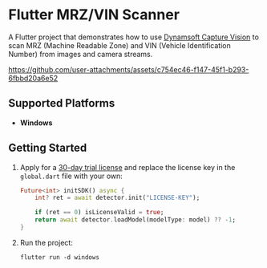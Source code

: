 # Flutter MRZ/VIN Scanner

A Flutter project that demonstrates how to use [Dynamsoft Capture Vision](https://www.dynamsoft.com/capture-vision/docs/core/introduction/index.html?lang=cplusplus) to scan MRZ (Machine Readable Zone) and VIN (Vehicle Identification Number) from images and camera streams.

https://github.com/user-attachments/assets/c754ec46-f147-45f1-b293-6fbbd20a6e52

## Supported Platforms
- **Windows**

## Getting Started
1. Apply for a [30-day trial license](https://www.dynamsoft.com/customer/license/trialLicense/?product=dcv&package=cross-platform) and replace the license key in the `global.dart` file with your own:

    ```dart
    Future<int> initSDK() async {
        int? ret = await detector.init("LICENSE-KEY");

        if (ret == 0) isLicenseValid = true;
        return await detector.loadModel(modelType: model) ?? -1;
    }
    ```

2. Run the project:

    ```
    flutter run -d windows
    ```
